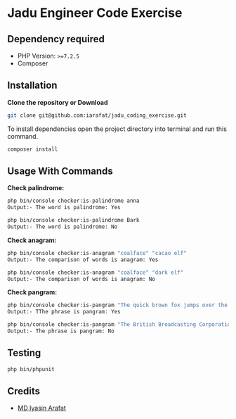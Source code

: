 # Jadu Engineer Code Exercise

## Dependency required
- PHP Version: `>=7.2.5`
- Composer


## Installation

**Clone the repository or Download**
```bash
git clone git@github.com:iarafat/jadu_coding_exercise.git
```
To install dependencies open the project directory into terminal and run this command.
```bash
composer install
```


## Usage With Commands
**Check palindrome:**
```bash
php bin/console checker:is-palindrome anna
Output:- The word is palindrome: Yes
```

```bash
php bin/console checker:is-palindrome Bark
Output:- The word is palindrome: No
```

**Check anagram:**
```bash
php bin/console checker:is-anagram "coalface" "cacao elf"
Output:- The comparison of words is anagram: Yes
```

```bash
php bin/console checker:is-anagram "coalface" "dark elf"
Output:- The comparison of words is anagram: No
```

**Check pangram:**
```bash
php bin/console checker:is-pangram "The quick brown fox jumps over the lazy dog"
Output:- TThe phrase is pangram: Yes
```

```bash
php bin/console checker:is-pangram "The British Broadcasting Corporation (BBC) is a British public service broadcaster."
Output:- The phrase is pangram: No
```

## Testing
```bash
php bin/phpunit
```


## Credits

- [MD Iyasin Arafat](https://github.com/iarafat)